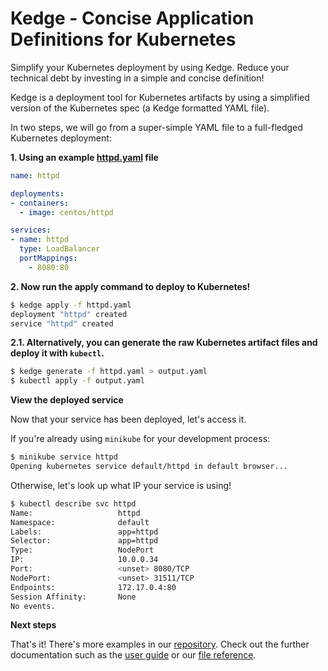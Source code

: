 # Kedge - Concise Application Definitions for Kubernetes

Simplify your Kubernetes deployment by using Kedge. Reduce your technical debt by investing in a simple and concise definition!

Kedge is a deployment tool for Kubernetes artifacts by using a simplified version of the Kubernetes spec (a Kedge formatted YAML file).

In two steps, we will go from a super-simple YAML file to a full-fledged Kubernetes deployment:

__1. Using an example [httpd.yaml](https://raw.githubusercontent.com/kedgeproject/kedge/master/examples/httpd/httpd.yaml) file__

```yaml
name: httpd

deployments:
- containers:
  - image: centos/httpd

services:
- name: httpd
  type: LoadBalancer
  portMappings: 
    - 8080:80
```

__2. Now run the apply command to deploy to Kubernetes!__

```sh
$ kedge apply -f httpd.yaml
deployment "httpd" created
service "httpd" created
```

__2.1. Alternatively, you can generate the raw Kubernetes artifact files and deploy it with `kubectl`.__

```sh
$ kedge generate -f httpd.yaml > output.yaml
$ kubectl apply -f output.yaml
```

__View the deployed service__

Now that your service has been deployed, let's access it.

If you're already using `minikube` for your development process:

```sh
$ minikube service httpd
Opening kubernetes service default/httpd in default browser...
```

Otherwise, let's look up what IP your service is using!

```sh
$ kubectl describe svc httpd
Name:                   httpd
Namespace:              default
Labels:                 app=httpd
Selector:               app=httpd
Type:                   NodePort
IP:                     10.0.0.34
Port:                   <unset> 8080/TCP
NodePort:               <unset> 31511/TCP
Endpoints:              172.17.0.4:80
Session Affinity:       None
No events.
```

__Next steps__

That's it! There's more examples in our [repository](https://github.com/kedgeproject/kedge/tree/master/examples). Check out the further documentation such as the [user guide](/docs/user_guide.md) or our [file reference](/docs/file-reference.md).
